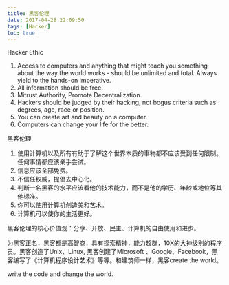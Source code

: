 ```yaml
---
title: 黑客伦理
date: 2017-04-28 22:09:50
tags: [Hacker]
toc: true
---
```


Hacker Ethic

1. Access to computers and anything that might teach you something about the way the world works - should be unlimited and total. Always yield to the hands-on imperative.
2. All information should be free.
3. Mitrust Authority, Promote Decentralization.
4. Hackers should be judged by their hacking, not bogus criteria such as degrees, age, race or position.
5. You can create art and beauty on a computer.
6. Computers can change your life for the better.



黑客伦理

1. 使用计算机以及所有有助于了解这个世界本质的事物都不应该受到任何限制。任何事情都应该亲手尝试。
2. 信息应该全部免费。
3. 不信任权威，提倡去中心化。
4. 判断一名黑客的水平应该看他的技术能力，而不是他的学历、年龄或地位等其他标准。
5. 你可以使用计算机创造美和艺术。
6. 计算机可以使你的生活更好。

黑客伦理的核心价值观：分享、开放、民主、计算机的自由使用和进步。

为黑客正名，黑客都是高智商，具有探索精神，能力超群，10X的大神级别的程序员。黑客创造了Unix、Linux, 黑客创建了Microsoft 、Google、Facebook，黑客编写了《计算机程序设计艺术》等等。和建筑师一样，黑客create the world。

write the code and change the world.